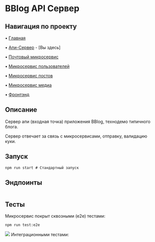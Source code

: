 # BBlog API Сервер

## Навигация по проекту
• [Главная](https://github.com/Avangardio/blog/tree/master)


• [Апи-Сервер](https://github.com/Avangardio/blog/tree/master/nestjs/entrance) - [Вы здесь]

• [Почтовый микросервис](https://github.com/Avangardio/blog/tree/master/nestjs/mailMicroservice)

• [Микросервис пользователей](https://github.com/Avangardio/blog/tree/master/nestjs/authMicroservice)

• [Микросервис постов](https://github.com/Avangardio/blog/tree/master/nestjs/postsMicroservice)

• [Микросервис медиа](https://github.com/Avangardio/blog/tree/master/nestjs/mediaMicroservice)

• [Фронтэнд](https://github.com/Avangardio/blog/tree/master/blog-f)


## Описание
Сервер апи (входная точка) приложения BBlog, технодемо типичного блога.

Сервер отвечает за связь с микросервисами, отправку, валидацию куки.
## Запуск
```
npm run start # Стандартный запуск
```

## Эндпоинты
```typescript
```

## Тесты
Микросервис покрыт сквозными (е2е) тестами:
```
npm run test:e2e
```
<img src="https://img001.prntscr.com/file/img001/fK3dkqXiQfKCNEt9u3oHAg.png"/>
Интеграционными тестами: